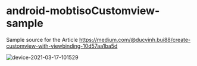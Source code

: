 # android-mobtisoCustomview-sample
 Sample source for the Article 
 https://medium.com/@ducvinh.bui88/create-customview-with-viewbinding-10d57aa1ba5d
 
![device-2021-03-17-101529](https://user-images.githubusercontent.com/10649528/111414145-0bad4d00-8712-11eb-849c-f3829afa261a.png)
